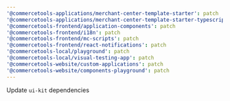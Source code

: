 ```yaml
---
'@commercetools-applications/merchant-center-template-starter': patch
'@commercetools-applications/merchant-center-template-starter-typescript': patch
'@commercetools-frontend/application-components': patch
'@commercetools-frontend/i18n': patch
'@commercetools-frontend/mc-scripts': patch
'@commercetools-frontend/react-notifications': patch
'@commercetools-local/playground': patch
'@commercetools-local/visual-testing-app': patch
'@commercetools-website/custom-applications': patch
'@commercetools-website/components-playground': patch
---
```


Update `ui-kit` dependencies
